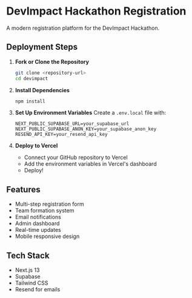 # DevImpact Hackathon Registration

A modern registration platform for the DevImpact Hackathon.

## Deployment Steps

1. **Fork or Clone the Repository**
   ```bash
   git clone <repository-url>
   cd devimpact
   ```

2. **Install Dependencies**
   ```bash
   npm install
   ```

3. **Set Up Environment Variables**
   Create a `.env.local` file with:
   ```
   NEXT_PUBLIC_SUPABASE_URL=your_supabase_url
   NEXT_PUBLIC_SUPABASE_ANON_KEY=your_supabase_anon_key
   RESEND_API_KEY=your_resend_api_key
   ```

4. **Deploy to Vercel**
   - Connect your GitHub repository to Vercel
   - Add the environment variables in Vercel's dashboard
   - Deploy!

## Features

- Multi-step registration form
- Team formation system
- Email notifications
- Admin dashboard
- Real-time updates
- Mobile responsive design

## Tech Stack

- Next.js 13
- Supabase
- Tailwind CSS
- Resend for emails
